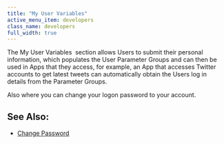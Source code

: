 ```yaml
---
title: "My User Variables"
active_menu_item: developers
class_name: developers
full_width: true
---
```



The My User Variables  section allows Users to submit their personal information, which populates the User Parameter Groups and can then be used in Apps that they access, for example, an App that accesses Twitter accounts to get latest tweets can automatically obtain the Users log in details from the Parameter Groups.

Also where you can change your logon password to your account.

## See Also:

 - [Change Password](../../../account-management/change-password.htm)

